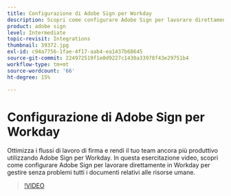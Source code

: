 ```yaml
---
title: Configurazione di Adobe Sign per Workday
description: Scopri come configurare Adobe Sign per lavorare direttamente in Workday per gestire senza problemi tutti i documenti relativi alle risorse umane
product: adobe sign
level: Intermediate
topic-revisit: Integrations
thumbnail: 39372.jpg
exl-id: c94a7756-1fae-4f17-aab4-ea1437b68645
source-git-commit: 224972519f1e0d9227c1430a33978f43e29751b4
workflow-type: tm+mt
source-wordcount: '66'
ht-degree: 15%

---
```


# Configurazione di Adobe Sign per Workday

Ottimizza i flussi di lavoro di firma e rendi il tuo team ancora più produttivo utilizzando Adobe Sign per Workday. In questa esercitazione video, scopri come configurare Adobe Sign per lavorare direttamente in Workday per gestire senza problemi tutti i documenti relativi alle risorse umane.

>[!VIDEO](https://video.tv.adobe.com/v/39372?hidetitle=true)
